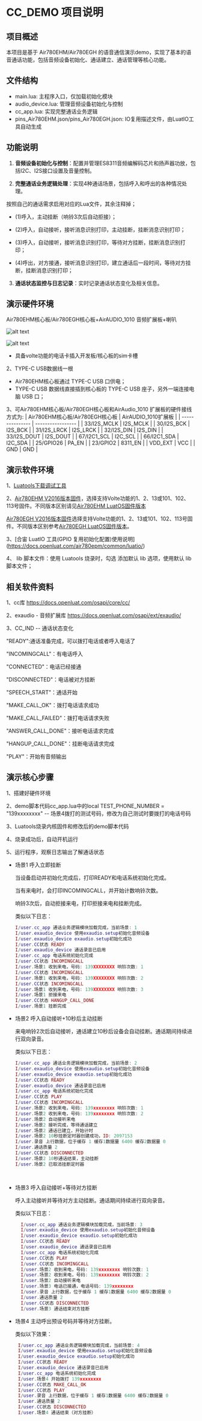 # CC_DEMO 项目说明

## 项目概述
本项目是基于 Air780EHM/Air780EGH 的语音通信演示demo，实现了基本的语音通话功能，包括音频设备初始化、通话建立、通话管理等核心功能。

## 文件结构
- main.lua: 主程序入口，仅加载初始化模块
- audio_device.lua: 管理音频设备初始化与控制
- cc_app.lua: 实现完整通话业务逻辑
- pins_Air780EHM.json/pins_Air780EGH.json: IO复用描述文件，由LuatIO工具自动生成

## 功能说明
1. **音频设备初始化与控制**：配置并管理ES8311音频编解码芯片和扬声器功放，包括I2C、I2S接口设置及音量控制。

2. **完整通话业务逻辑处理**：实现4种通话场景，包括呼入和呼出的各种情况处理。

按照自己的通话需求启用对应的Lua文件，其余注释掉；

- (1)呼入，主动挂断（响铃3次后自动拒接）；

- (2)呼入，自动接听，接听消息识别打印，主动挂断，挂断消息识别打印；

- (3)呼入，自动接听，接听消息识别打印，等待对方挂断，挂断消息识别打印；

- (4)呼出，对方接通，接听消息识别打印，建立通话后一段时间，等待对方挂断，挂断消息识别打印；

3. **通话状态监控与日志记录**：实时记录通话状态变化及相关信息。

## 演示硬件环境
 
 Air780EHM核心板/Air780EGH核心板+AirAUDIO_1010 音频扩展板+喇叭

![alt text]( https://docs.openLuat.com/cdn/image/Air780EHM+Airaudio1010.jpg)


![alt text]( https://docs.openLuat.com/cdn/image/Air780EGH-AIRAUDIO_1010.jpg)

- 具备volte功能的电话卡插入开发板/核心板的sim卡槽

2、TYPE-C USB数据线一根
- Air780EHM核心板通过 TYPE-C USB 口供电；
- TYPE-C USB 数据线直接插到核心板的 TYPE-C USB 座子，另外一端连接电脑 USB 口；

3、可Air780EHM核心板/Air780EGH核心板和AirAudio_1010 扩展板的硬件接线方式为:
|  Air780EHM核心板/Air780EGH核心板 | AirAUDIO_1010扩展板 |
| ---------------                 | -----------------   |
| 33/I2S_MCLK                     | I2S_MCLK            |
| 30/I2S_BCK                      | I2S_BCK             |
| 31/I2S_LRCK                     | I2S_LRCK            |
| 32/I2S_DIN                      | I2S_DIN             |
| 33/I2S_DOUT                     | I2S_DOUT            |
| 67/I2C1_SCL                     | I2C_SCL             |
| 66/I2C1_SDA                     | I2C_SDA             |
| 25/GPIO26                       | PA_EN               |
| 23/GPIO2                        | 8311_EN             |
| VDD_EXT                         | VCC                 |
| GND                             | GND                 |

## 演示软件环境
1、[Luatools下载调试工具](https://docs.openluat.com/air780epm/common/Luatools/)

2、[Air780EHM V2016版本固件](https://cdn6.vue2.cn/Luat_tool_src/v2tools/LuatOS_Air780EHM/LuatOS-SoC_V2016_Air780EHM.zip)，选择支持Volte功能的1、2、13或101、102、113号固件。不同版本区别请见[Air780EHM LuatOS固件版本](https://docs.openluat.com/air780epm/luatos/firmware/version/)


 [Air780EGH V2016版本固件](https://cdn6.vue2.cn/Luat_tool_src/v2tools/LuatOS_Air780EGH/LuatOS-SoC_V2016_Air780EGH.zip)选择支持Volte功能的1、2、13或101、102、113号固件。不同版本区别参考[Air780EGH LuatOS固件版本](https://docs.openluat.com/air780egh/luatos/firmware/version/)。

3、[合宙 LuatIO 工具(GPIO 复用初始化配置)使用说明] (https://docs.openluat.com/air780epm/common/luatio/)

4、 lib 脚本文件：使用 Luatools 烧录时，勾选 添加默认 lib 选项，使用默认 lib 脚本文件；

## 相关软件资料
1、cc库   https://docs.openluat.com/osapi/core/cc/

2、exaudio - 音频扩展库  https://docs.openluat.com/osapi/ext/exaudio/

3、CC_IND -- 通话状态变化

  "READY":通话准备完成，可以拨打电话或者呼入电话了

  "INCOMINGCALL"：有电话呼入
  
  "CONNECTED"：电话已经接通

  "DISCONNECTED"：电话被对方挂断

  "SPEECH_START"：通话开始

  "MAKE_CALL_OK"：拨打电话请求成功

  "MAKE_CALL_FAILED"：拨打电话请求失败

  "ANSWER_CALL_DONE"：接听电话请求完成

  "HANGUP_CALL_DONE"：挂断电话请求完成

  "PLAY"：开始有音频输出

## 演示核心步骤
1、搭建好硬件环境

2、demo脚本代码cc_app.lua中的local TEST_PHONE_NUMBER = "139xxxxxxxx"  -- 场景4拨打的测试号码，修改为自己测试时要拨打的电话号码

3、Luatools烧录内核固件和修改后的demo脚本代码

4、烧录成功后，自动开机运行

5、运行程序，观察日志输出了解通话状态

- 场景1 呼入立即挂断

    当设备启动并初始化完成后，打印READY和电话系统初始化完成。

    当有来电时，会打印INCOMINGCALL，并开始计数响铃次数。

    响铃3次后，自动拒接来电，打印拒接来电和挂断完成。

    类似以下日志：

    ``` lua
    I/user.cc_app 通话业务逻辑模块加载完成，当前场景: 1
    I/user.exaudio_device 使用exaudio.setup初始化音频设备
    I/user.exaudio_device exaudio.setup初始化成功
    I/user.CC状态 READY
    I/user.exaudio_device 通话录音已启用
    I/user.cc_app 电话系统初始化完成
    I/user.CC状态 INCOMINGCALL
    I/user.场景1 收到来电，号码: 139XXXXXXXX 响铃次数: 1
    I/user.CC状态 INCOMINGCALL
    I/user.场景1 收到来电，号码: 139XXXXXXXX 响铃次数: 2
    I/user.CC状态 INCOMINGCALL
    I/user.场景1 收到来电，号码: 139XXXXXXXX 响铃次数: 3
    I/user.场景1 拒接来电
    I/user.CC状态 HANGUP_CALL_DONE
    I/user.场景1 挂断完成
    ``` 
- 场景2 呼入自动接听+10秒后主动挂断

    来电响铃2次后自动接听，通话建立10秒后设备会自动挂断。通话期间持续进行双向录音。

    类似以下日志：

    ``` lua
    I/user.cc_app 通话业务逻辑模块加载完成，当前场景: 2
    I/user.exaudio_device 使用exaudio.setup初始化音频设备
    I/user.exaudio_device exaudio.setup初始化成功
    I/user.CC状态 READY
    I/user.exaudio_device 通话录音已启用
    I/user.cc_app 电话系统初始化完成
    I/user.CC状态 PLAY
    I/user.CC状态 INCOMINGCALL   
    I/user.场景2 收到来电，号码: 139xxxxxxxx 响铃次数: 1  
    I/user.场景2 收到来电，号码: 139xxxxxxxx 响铃次数: 2  
    I/user.场景2 自动接听来电   
    I/user.场景2 接听完成，等待通话建立             
    I/user.场景2 通话已建立，开始计时  
    I/user.场景2 10秒挂断定时器创建成功，ID: 2097153
    I/user.录音 上行数据，位于缓存 1 缓存1数据量 6400 缓存2数据量 0
    I/user.通话质量 2
    I/user.CC状态 DISCONNECTED
    I/user.场景2 10秒通话结束，主动挂断  
    I/user.场景2 已取消挂断定时器 
    
           
- 场景3 呼入自动接听+等待对方挂断

    呼入主动接听并等待对方主动挂断。通话期间持续进行双向录音。
    
    类似以下日志：

  ``` lua
    I/user.cc_app 通话业务逻辑模块加载完成，当前场景: 3
    I/user.exaudio_device 使用exaudio.setup初始化音频设备
    I/user.exaudio_device exaudio.setup初始化成功
    I/user.CC状态 READY
    I/user.exaudio_device 通话录音已启用
    I/user.cc_app 电话系统初始化完成
    I/user.CC状态 PLAY
    I/user.CC状态 INCOMINGCALL   
    I/user.场景2 收到来电，号码: 139xxxxxxxx 响铃次数: 1  
    I/user.场景2 收到来电，号码: 139xxxxxxxx 响铃次数: 2  
    I/user.场景2 自动接听来电  
    I/user.场景3 电话已接通，电话号码: 139xxxxxxxx
    I/user.录音 上行数据，位于缓存 1 缓存1数据量 6400 缓存2数据量 0
    I/user.通话质量 2
    I/user.CC状态 DISCONNECTED
    I/user.场景3 通话结束对方挂断

- 场景4 主动呼出预设号码并等待对方挂断。
  
  类似以下效果：

  ``` lua
   I/user.cc_app 通话业务逻辑模块加载完成，当前场景: 4
   I/user.exaudio_device 使用exaudio.setup初始化音频设备
   I/user.exaudio_device exaudio.setup初始化成功
   I/user.CC状态 READY
   I/user.exaudio_device 通话录音已启用
   I/user.cc_app 电话系统初始化完成
   I/user.场景4 开始拨打 139xxxxxxxx
   I/user.CC状态 MAKE_CALL_OK
   I/user.CC状态 PLAY
   I/user.录音 上行数据，位于缓存 1 缓存1数据量 6400 缓存2数据量 0
   I/user.通话质量 2
   I/user.CC状态 DISCONNECTED
   I/user.场景4 通话结束（对方挂断）




    